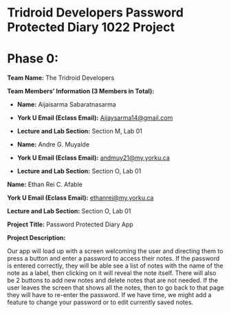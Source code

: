 # Tridroid Developers Password Protected Diary 1022 Project
# Phase 0:
__Team Name:__ The Tridroid Developers  

__Team Members’ Information (3 Members in Total):__

 - __Name:__ Aijaisarma Sabaratnasarma  

 - __York U Email (Eclass Email):__ Aijaysarma14@gmail.com  
 
 - __Lecture and Lab Section:__ Section M, Lab 01   

 

 - __Name:__ Andre G. Muyalde 

  - __York U Email (Eclass Email):__ andmuy21@my.yorku.ca   

 - __Lecture and Lab Section:__ Section O, Lab 01   

 

__Name:__ Ethan Rei C. Afable   

__York U Email (Eclass Email):__ ethanrei@my.yorku.ca  

__Lecture and Lab Section:__ Section O, Lab 01   

__Project Title:__ Password Protected Diary App 

__Project Description:__

Our app will load up with a screen welcoming the user and directing them to press a button and enter a password to access their notes. If the password is entered correctly, they will be able see a list of notes with the name of the note as a label, then clicking on it will reveal the note itself. There will also be 2 buttons to add new notes and delete notes that are not needed. If the user leaves the screen that shows all the notes, then to go back to that page they will have to re-enter the password. If we have time, we might add a feature to change your password or to edit currently saved notes.   
